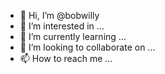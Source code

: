 - 👋 Hi, I’m @bobwilly
- 👀 I’m interested in ...
- 🌱 I’m currently learning ...
- 💞️ I’m looking to collaborate on ...
- 📫 How to reach me ...

<!---
bobwilly/bobwilly is a ✨ special ✨ repository because its `README.md` (this file) appears on your GitHub profile.
You can click the Preview link to take a look at your changes.
--->
